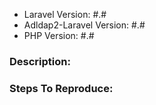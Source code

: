 - Laravel Version: #.#
- Adldap2-Laravel Version: #.#
- PHP Version: #.#

### Description:


### Steps To Reproduce:
